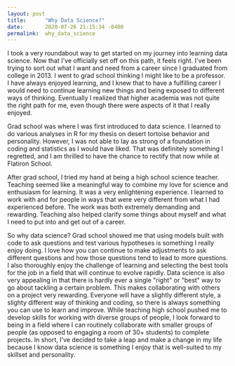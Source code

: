 ```yaml
---
layout: post
title:      "Why Data Science?"
date:       2020-07-26 21:15:34 -0400
permalink:  why_data_science
---
```



I took a very roundabout way to get started on my journey into learning data science. Now that I've officially set off on this path, it feels right. I've been trying to sort out what I want and need from a career since I graduated from college in 2013. I went to grad school thinking I might like to be a professor. I have always enjoyed learning, and I knew that to have a fulfilling career I would need to continue learning new things and being exposed to different ways of thinking. Eventually I realized that higher academia was not quite the right path for me, even though there were aspects of it that I really enjoyed. 

Grad school was where I was first introduced to data science. I learned to do various analyses in R for my thesis on desert tortoise behavior and personality. However, I was not able to lay as strong of a foundation in coding and statistics as I would have liked. That was definitely something I regretted, and I am thrilled to have the chance to rectify that now while at Flatiron School.

After grad school, I tried my hand at being a high school science teacher. Teaching seemed like a meaningful way to combine my love for science and enthusiasm for learning. It was a very enlightening experience. I learned to work with and for people in ways that were very different from what I had experienced before. The work was both extremely demanding and rewarding. Teaching also helped clarify some things about myself and what I need to put into and get out of a career.

So why data science? Grad school showed me that using models built with code to ask questions and test various hypotheses is something I really enjoy doing. I love how you can continue to make adjustments to ask different questions and how those questions tend to lead to more questions. I also thoroughly enjoy the challenge of learning and selecting the best tools for the job in a field that will continue to evolve rapidly. Data science is also very appealing in that there is hardly ever a single "right" or "best" way to go about tackling a certain problem. This makes collaborating with others on a project very rewarding. Everyone will have a slightly different style, a slighty different way of thinking and coding, so there is always something you can use to learn and improve. While teaching high school pushed me to develop skills for working with diverse groups of people, I look forward to being in a field where I can routinely collaborate with smaller groups of people (as opposed to engaging a room of 30+ students) to complete projects.
In short, I've decided to take a leap and make a change in my life because I know data science is something I enjoy  that is well-suited to my skillset and personality.
